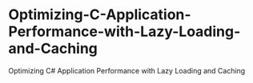 # Optimizing-C-Application-Performance-with-Lazy-Loading-and-Caching
Optimizing C# Application Performance with Lazy Loading and Caching
